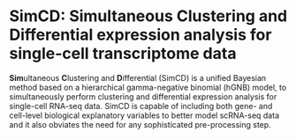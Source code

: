 # SimCD: Simultaneous Clustering and Differential expression analysis for single-cell transcriptome data

**Sim**ultaneous **C**lustering and **D**ifferential (SimCD) is a unified Bayesian method based on a hierarchical gamma-negative binomial (hGNB) model, to simultaneously
perform clustering and differential expression analysis for single-cell RNA-seq data. SimCD is capable of including both gene- and cell-level biological explanatory variables
to better model scRNA-seq data and it also obviates the need for any sophisticated pre-processing step.
